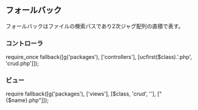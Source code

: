 ## フォールバック
フォールバックはファイルの検索パスであり2次ジャグ配列の直積で表す。

### コントローラ
require_once fallback([g('packages'), ['controllers'], [ucfirst($class).'.php', 'crud.php']]);

### ビュー
require fallback([g('packages'), ['views'], [$class, 'crud', ''], ["{$name}.php"]]);
